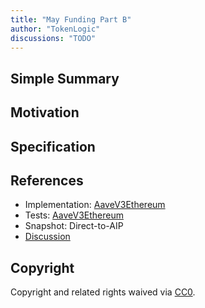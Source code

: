 ```yaml
---
title: "May Funding Part B"
author: "TokenLogic"
discussions: "TODO"
---
```


## Simple Summary

## Motivation

## Specification

## References

- Implementation: [AaveV3Ethereum](https://github.com/bgd-labs/aave-proposals-v3/blob/main/src/20250516_AaveV3Ethereum_MayFundingPartB/AaveV3Ethereum_MayFundingPartB_20250516.sol)
- Tests: [AaveV3Ethereum](https://github.com/bgd-labs/aave-proposals-v3/blob/main/src/20250516_AaveV3Ethereum_MayFundingPartB/AaveV3Ethereum_MayFundingPartB_20250516.t.sol)
- Snapshot: Direct-to-AIP
- [Discussion](TODO)

## Copyright

Copyright and related rights waived via [CC0](https://creativecommons.org/publicdomain/zero/1.0/).
